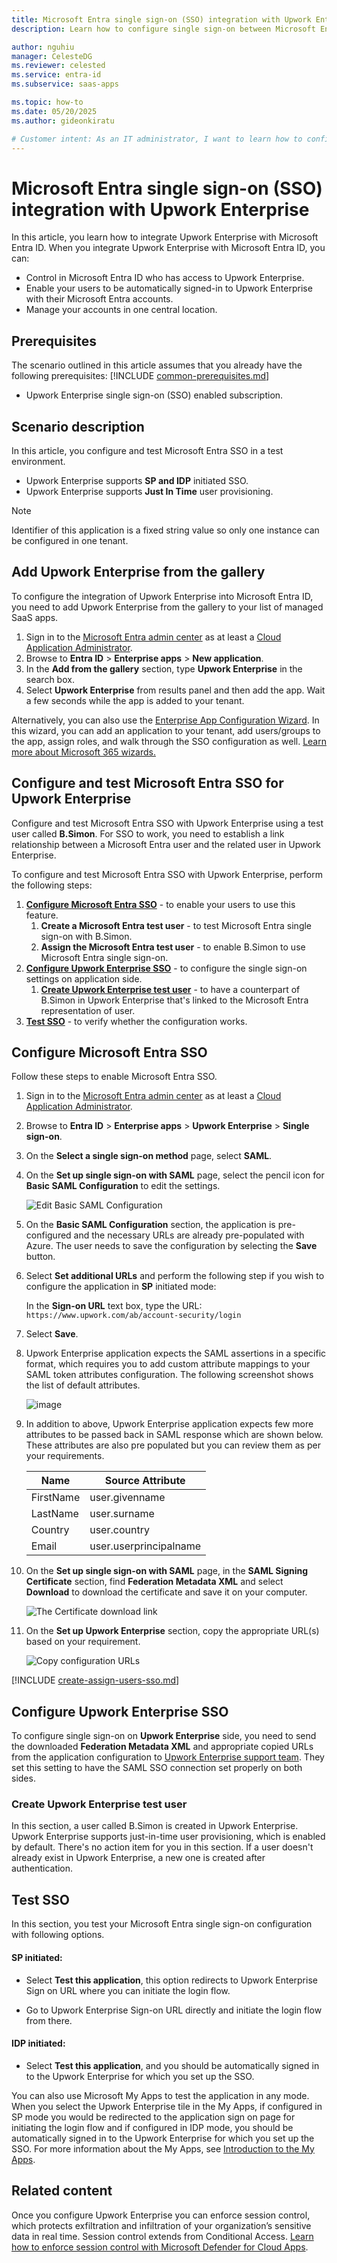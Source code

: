 ```yaml
---
title: Microsoft Entra single sign-on (SSO) integration with Upwork Enterprise
description: Learn how to configure single sign-on between Microsoft Entra ID and Upwork Enterprise.

author: nguhiu
manager: CelesteDG
ms.reviewer: celested
ms.service: entra-id
ms.subservice: saas-apps

ms.topic: how-to
ms.date: 05/20/2025
ms.author: gideonkiratu

# Customer intent: As an IT administrator, I want to learn how to configure single sign-on between Microsoft Entra ID and Upwork Enterprise so that I can control who has access to Upwork Enterprise, enable automatic sign-in with Microsoft Entra accounts, and manage my accounts in one central location.
---
```


# Microsoft Entra single sign-on (SSO) integration with Upwork Enterprise

In this article,  you learn how to integrate Upwork Enterprise with Microsoft Entra ID. When you integrate Upwork Enterprise with Microsoft Entra ID, you can:

* Control in Microsoft Entra ID who has access to Upwork Enterprise.
* Enable your users to be automatically signed-in to Upwork Enterprise with their Microsoft Entra accounts.
* Manage your accounts in one central location.

## Prerequisites
The scenario outlined in this article assumes that you already have the following prerequisites:
[!INCLUDE [common-prerequisites.md](~/identity/saas-apps/includes/common-prerequisites.md)]
* Upwork Enterprise single sign-on (SSO) enabled subscription.

## Scenario description

In this article,  you configure and test Microsoft Entra SSO in a test environment.

* Upwork Enterprise supports **SP and IDP** initiated SSO.
* Upwork Enterprise supports **Just In Time** user provisioning.

> [!NOTE]
> Identifier of this application is a fixed string value so only one instance can be configured in one tenant.

## Add Upwork Enterprise from the gallery

To configure the integration of Upwork Enterprise into Microsoft Entra ID, you need to add Upwork Enterprise from the gallery to your list of managed SaaS apps.

1. Sign in to the [Microsoft Entra admin center](https://entra.microsoft.com) as at least a [Cloud Application Administrator](~/identity/role-based-access-control/permissions-reference.md#cloud-application-administrator).
1. Browse to **Entra ID** > **Enterprise apps** > **New application**.
1. In the **Add from the gallery** section, type **Upwork Enterprise** in the search box.
1. Select **Upwork Enterprise** from results panel and then add the app. Wait a few seconds while the app is added to your tenant.

 Alternatively, you can also use the [Enterprise App Configuration Wizard](https://portal.office.com/AdminPortal/home?Q=Docs#/azureadappintegration). In this wizard, you can add an application to your tenant, add users/groups to the app, assign roles, and walk through the SSO configuration as well. [Learn more about Microsoft 365 wizards.](/microsoft-365/admin/misc/azure-ad-setup-guides)

<a name='configure-and-test-azure-ad-sso-for-upwork-enterprise'></a>

## Configure and test Microsoft Entra SSO for Upwork Enterprise

Configure and test Microsoft Entra SSO with Upwork Enterprise using a test user called **B.Simon**. For SSO to work, you need to establish a link relationship between a Microsoft Entra user and the related user in Upwork Enterprise.

To configure and test Microsoft Entra SSO with Upwork Enterprise, perform the following steps:

1. **[Configure Microsoft Entra SSO](#configure-azure-ad-sso)** - to enable your users to use this feature.
    1. **Create a Microsoft Entra test user** - to test Microsoft Entra single sign-on with B.Simon.
    1. **Assign the Microsoft Entra test user** - to enable B.Simon to use Microsoft Entra single sign-on.
1. **[Configure Upwork Enterprise SSO](#configure-upwork-enterprise-sso)** - to configure the single sign-on settings on application side.
    1. **[Create Upwork Enterprise test user](#create-upwork-enterprise-test-user)** - to have a counterpart of B.Simon in Upwork Enterprise that's linked to the Microsoft Entra representation of user.
1. **[Test SSO](#test-sso)** - to verify whether the configuration works.

<a name='configure-azure-ad-sso'></a>

## Configure Microsoft Entra SSO

Follow these steps to enable Microsoft Entra SSO.

1. Sign in to the [Microsoft Entra admin center](https://entra.microsoft.com) as at least a [Cloud Application Administrator](~/identity/role-based-access-control/permissions-reference.md#cloud-application-administrator).
1. Browse to **Entra ID** > **Enterprise apps** > **Upwork Enterprise** > **Single sign-on**.
1. On the **Select a single sign-on method** page, select **SAML**.
1. On the **Set up single sign-on with SAML** page, select the pencil icon for **Basic SAML Configuration** to edit the settings.

   ![Edit Basic SAML Configuration](common/edit-urls.png)

1. On the **Basic SAML Configuration** section, the application is pre-configured and the necessary URLs are already pre-populated with Azure. The user needs to save the configuration by selecting the **Save** button.

1. Select **Set additional URLs** and perform the following step if you wish to configure the application in **SP** initiated mode:

    In the **Sign-on URL** text box, type the URL:
    `https://www.upwork.com/ab/account-security/login`

1. Select **Save**.

1. Upwork Enterprise application expects the SAML assertions in a specific format, which requires you to add custom attribute mappings to your SAML token attributes configuration. The following screenshot shows the list of default attributes.

    ![image](common/default-attributes.png)

1. In addition to above, Upwork Enterprise application expects few more attributes to be passed back in SAML response which are shown below. These attributes are also pre populated but you can review them as per your requirements.

    | Name |   Source Attribute|
    | ------------ | --------- |
    | FirstName | user.givenname |
    | LastName | user.surname |
    | Country | user.country |
    | Email | user.userprincipalname |

1. On the **Set up single sign-on with SAML** page, in the **SAML Signing Certificate** section,  find **Federation Metadata XML** and select **Download** to download the certificate and save it on your computer.

    ![The Certificate download link](common/metadataxml.png)

1. On the **Set up Upwork Enterprise** section, copy the appropriate URL(s) based on your requirement.

    ![Copy configuration URLs](common/copy-configuration-urls.png)

<a name='create-an-azure-ad-test-user'></a>

[!INCLUDE [create-assign-users-sso.md](~/identity/saas-apps/includes/create-assign-users-sso.md)]

## Configure Upwork Enterprise SSO

To configure single sign-on on **Upwork Enterprise** side, you need to send the downloaded **Federation Metadata XML** and appropriate copied URLs from the application configuration to [Upwork Enterprise support team](https://support.upwork.com/hc/). They set this setting to have the SAML SSO connection set properly on both sides.

### Create Upwork Enterprise test user

In this section, a user called B.Simon is created in Upwork Enterprise. Upwork Enterprise supports just-in-time user provisioning, which is enabled by default. There's no action item for you in this section. If a user doesn't already exist in Upwork Enterprise, a new one is created after authentication.

## Test SSO

In this section, you test your Microsoft Entra single sign-on configuration with following options. 

#### SP initiated:

* Select **Test this application**, this option redirects to Upwork Enterprise Sign on URL where you can initiate the login flow.  

* Go to Upwork Enterprise Sign-on URL directly and initiate the login flow from there.

#### IDP initiated:

* Select **Test this application**, and you should be automatically signed in to the Upwork Enterprise for which you set up the SSO. 

You can also use Microsoft My Apps to test the application in any mode. When you select the Upwork Enterprise tile in the My Apps, if configured in SP mode you would be redirected to the application sign on page for initiating the login flow and if configured in IDP mode, you should be automatically signed in to the Upwork Enterprise for which you set up the SSO. For more information about the My Apps, see [Introduction to the My Apps](https://support.microsoft.com/account-billing/sign-in-and-start-apps-from-the-my-apps-portal-2f3b1bae-0e5a-4a86-a33e-876fbd2a4510).

## Related content

Once you configure Upwork Enterprise you can enforce session control, which protects exfiltration and infiltration of your organization’s sensitive data in real time. Session control extends from Conditional Access. [Learn how to enforce session control with Microsoft Defender for Cloud Apps](/cloud-app-security/proxy-deployment-aad).
